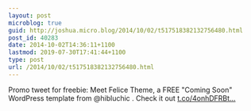 ```yaml
---
layout: post
microblog: true
guid: http://joshua.micro.blog/2014/10/02/t517518382132756480.html
post_id: 40283
date: 2014-10-02T14:36:11+1100
lastmod: 2019-07-30T17:41:44+1100
type: post
url: /2014/10/02/t517518382132756480.html
---
```

Promo tweet for freebie: Meet Felice Theme, a FREE "Coming Soon" WordPress template from @hibluchic . Check it out  [t.co/4onhDFRBt...](http://t.co/4onhDFRBtT)
